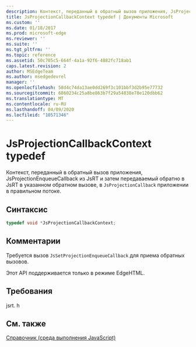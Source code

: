 ```yaml
---
description: Контекст, переданный в обратный вызов приложения, JsProjectionEnqueueCallback из JsRT и затем передаваемый обратно в JsRT в указанном обратном вызове, в `JsProjectionCallback` приложении в правильном потоке.
title: JsProjectionCallbackContext typedef | Документы Microsoft
ms.custom: ''
ms.date: 01/18/2017
ms.prod: microsoft-edge
ms.reviewer: ''
ms.suite: ''
ms.tgt_pltfrm: ''
ms.topic: reference
ms.assetid: 50c705c5-664f-4a1a-92f6-4882fc718ab1
caps.latest.revision: 2
author: MSEdgeTeam
ms.author: msedgedevrel
manager: ''
ms.openlocfilehash: 58d4c74da13ae0dd269f3c101bbf3d2b95e77732
ms.sourcegitcommit: 6860234c25a8be863b7f29a54838e78e120dbb62
ms.translationtype: MT
ms.contentlocale: ru-RU
ms.lasthandoff: 04/09/2020
ms.locfileid: "10571346"
---
```

# JsProjectionCallbackContext typedef
Контекст, переданный в обратный вызов приложения, JsProjectionEnqueueCallback из JsRT и затем передаваемый обратно в JsRT в указанном обратном вызове, в `JsProjectionCallback` приложении в правильном потоке.  
  
## Синтаксис  
  
```cpp  
typedef void *JsProjectionCallbackContext;  
```  
  
## Комментарии  
 Требуется вызов `JsSetProjectionEnqueueCallback` для приема обратных вызовов.  
  
 Этот API поддерживается только в режиме EdgeHTML.  
  
## Требования  
 jsrt. h  
  
## См. также  
 [Справочник (среда выполнения JavaScript)](../chakra-hosting/reference-javascript-runtime.md)